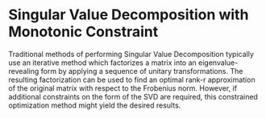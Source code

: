 # Singular Value Decomposition with Monotonic Constraint

Traditional methods of performing Singular Value Decomposition typically use an
iterative method which factorizes a matrix into an eigenvalue-revealing form by
applying a sequence of unitary transformations. The resulting factorization can
be used to find an optimal rank-r approximation of the original matrix with
respect to the Frobenius norm. However, if additional constraints on the form
of the SVD are required, this constrained optimization method might yield the
desired results.
